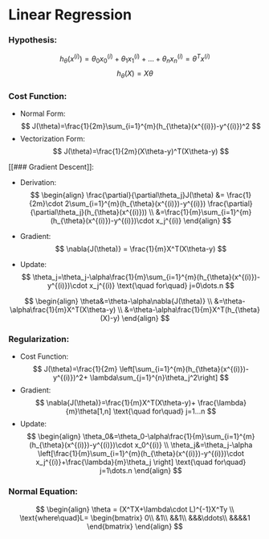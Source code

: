 # Linear Regression

### Hypothesis:
$$
h_{\theta}(x^{(i)}) 
= \theta_0x_0^{(i)}+\theta_1x_1^{(i)}+\dots+\theta_nx_n^{(i)}=\theta^Tx^{(i)}
$$
$$
h_{\theta}(X)=X\theta
$$

### Cost Function:
* Normal Form:
$$
J(\theta)=\frac{1}{2m}\sum_{i=1}^{m}(h_{\theta}(x^{(i)})-y^{(i)})^2
$$
* Vectorization Form:
$$
J(\theta)=\frac{1}{2m}(X\theta-y)^T(X\theta-y)
$$

[[### Gradient Descent]]:
* Derivation:
$$
\begin{align}
\frac{\partial}{\partial\theta_j}J(\theta)
&=
\frac{1}{2m}\cdot 2\sum_{i=1}^{m}(h_{\theta}(x^{(i)})-y^{(i)})
\frac{\partial}{\partial\theta_j}(h_{\theta}(x^{(i)})) \\
&=\frac{1}{m}\sum_{i=1}^{m}(h_{\theta}(x^{(i)})-y^{(i)})\cdot x_j^{(i)}
\end{align}
$$
* Gradient:
$$
\nabla{J(\theta)} = \frac{1}{m}X^T(X\theta-y)
$$

* Update:
$$
\theta_j=\theta_j-\alpha\frac{1}{m}\sum_{i=1}^{m}(h_{\theta}(x^{(i)})-y^{(i)})\cdot x_j^{(i)}
\text{\quad for\quad} j=0\dots.n
$$

$$
\begin{align}
\theta&=\theta-\alpha\nabla{J(\theta)} \\
&=\theta-\alpha\frac{1}{m}X^T(X\theta-y) \\
&=\theta-\alpha\frac{1}{m}X^T(h_{\theta}(X)-y)
\end{align}
$$


### Regularization:
* Cost Function:
$$
J(\theta)=\frac{1}{2m}
\left[\sum_{i=1}^{m}(h_{\theta}(x^{(i)})-y^{(i)})^2+
\lambda\sum_{j=1}^{n}\theta_j^2\right]
$$
* Gradient:
$$
\nabla{J(\theta)}=\frac{1}{m}X^T(X\theta-y)+
\frac{\lambda}{m}\theta[1,n]
\text{\quad for\quad} j=1...n
$$
* Update:
$$
\begin{align}
\theta_0&=\theta_0-\alpha\frac{1}{m}\sum_{i=1}^{m}(h_{\theta}(x^{(i)})-y^{(i)})\cdot x_0^{(i)}
\\
\theta_j&=\theta_j-\alpha
\left[\frac{1}{m}\sum_{i=1}^{m}(h_{\theta}(x^{(i)})-y^{(i)})\cdot x_j^{(i)}+\frac{\lambda}{m}\theta_j
\right]
\text{\quad for\quad} j=1\dots.n
\end{align}
$$

### Normal Equation:
$$
\begin{align}
\theta = (X^TX+\lambda\cdot L)^{-1}X^Ty \\
\text{where\quad}L=
\begin{bmatrix}
0\\
&1\\
&&1\\
&&&\ddots\\
&&&&1
\end{bmatrix}
\end{align}
$$